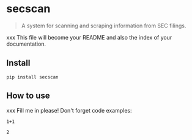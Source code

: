 # secscan
> A system for scanning and scraping information from SEC filings.


xxx This file will become your README and also the index of your documentation.

## Install

`pip install secscan`

## How to use

xxx Fill me in please! Don't forget code examples:

```
1+1
```




    2


